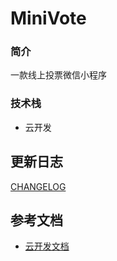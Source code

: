 # MiniVote

### 简介

一款线上投票微信小程序

### 技术栈

- 云开发


## 更新日志

[CHANGELOG](CHANGELOG.md)


## 参考文档

- [云开发文档](https://developers.weixin.qq.com/miniprogram/dev/wxcloud/basis/getting-started.html)

